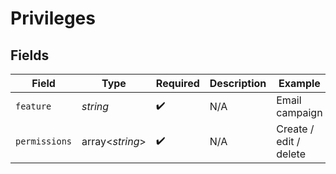 # Privileges


## Fields

| Field                  | Type                   | Required               | Description            | Example                |
| ---------------------- | ---------------------- | ---------------------- | ---------------------- | ---------------------- |
| `feature`              | *string*               | :heavy_check_mark:     | N/A                    | Email campaign         |
| `permissions`          | array<*string*>        | :heavy_check_mark:     | N/A                    | Create / edit / delete |